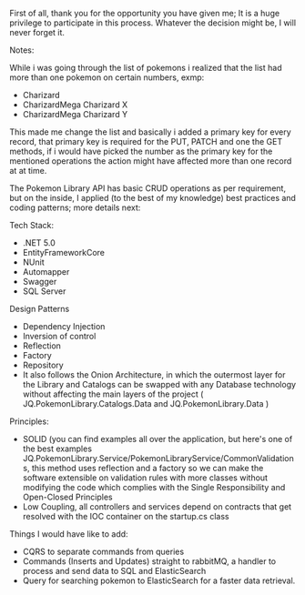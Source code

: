 First of all, thank you for the opportunity you have given me; It is a huge privilege to participate in this process. Whatever the decision might be, I will never forget it.

Notes: 

While i was going through the list of pokemons i realized that the list had more than one pokemon on certain numbers, exmp:

- Charizard
- CharizardMega Charizard X
- CharizardMega Charizard Y

This made me change the list and basically i added a primary key for every record, that primary key is required for the PUT, PATCH and one the GET methods, if i would have picked the number as the primary key for the mentioned operations the action might have affected more than one record at at time.

The Pokemon Library API has basic CRUD operations as per requirement, but on the inside, I applied (to the best of my knowledge) best practices and coding patterns; more details next:

Tech Stack:
- .NET 5.0
- EntityFrameworkCore
- NUnit
- Automapper
- Swagger 
- SQL Server

Design Patterns

- Dependency Injection
- Inversion of control
- Reflection
- Factory
- Repository
- It also follows the Onion Architecture, in which the outermost layer for the Library and Catalogs can be swapped with any Database technology without affecting the main layers of the project ( JQ.PokemonLibrary.Catalogs.Data and JQ.PokemonLibrary.Data )

Principles:

- SOLID (you can find examples all over the application, but here's one of the best examples JQ.PokemonLibrary.Service/PokemonLibraryService/CommonValidations, this method uses reflection and a factory so we can make the software extensible on validation rules with more classes without modifying the code which complies with the Single Responsibility and Open-Closed Principles
- Low Coupling, all controllers and services depend on contracts that get resolved with the IOC container on the startup.cs class 

Things I would have like to add:

- CQRS to separate commands from queries
- Commands (Inserts and Updates) straight to rabbitMQ, a handler to process and send data to SQL and ElasticSearch
- Query for searching pokemon to ElasticSearch for a faster data retrieval.

